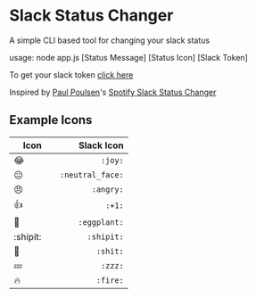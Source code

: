 # Slack Status Changer

A simple CLI based tool for changing your slack status

usage: node app.js [Status Message] [Status Icon] [Slack Token]


To get your slack token [click here](https://api.slack.com/custom-integrations/legacy-tokens) 

Inspired by [Paul Poulsen](https://github.com/ppoulsen)'s [Spotify Slack Status Changer](https://github.com/ppoulsen/spotify-slack-status)

## Example Icons
| Icon          | Slack Icon    |
| ------------- | -------------:|
| :joy:         | ``:joy:``     |
|:neutral_face: | ``:neutral_face:``|
| :angry:       | ``:angry:``   |
| :+1:          | ``:+1:``      |
| :eggplant:    | ``:eggplant:``|
| :shipit:      | ``:shipit:``  |
| :shit:        | ``:shit:``    |
| :zzz:         | ``:zzz:``     |
| :fire:        | ``:fire:``    |

